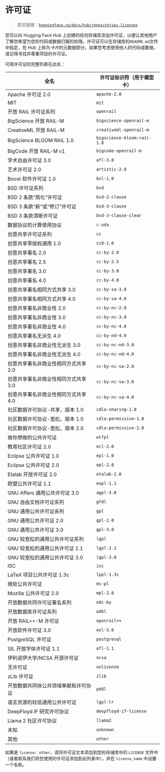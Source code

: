 # 许可证

> 原文链接：[`huggingface.co/docs/hub/repositories-licenses`](https://huggingface.co/docs/hub/repositories-licenses)

您可以向 Hugging Face Hub 上创建的任何存储库添加许可证，以便让其他用户了解您希望为您的代码或数据归属的权限。许可证可以在存储库的`README.md`文件中指定，在 Hub 上称为*卡片*的元数据部分。如果您考虑使用他人的代码或数据，请记得寻找并尊重项目的许可证。

可用许可证的完整列表在此处： 

| 全名 | 许可证标识符（用于模型卡） |
| --- | --- |
| Apache 许可证 2.0 | `apache-2.0` |
| MIT | `mit` |
| 开放 RAIL 许可证系列 | `openrail` |
| BigScience 开放 RAIL-M | `bigscience-openrail-m` |
| CreativeML 开放 RAIL-M | `creativeml-openrail-m` |
| BigScience BLOOM RAIL 1.0 | `bigscience-bloom-rail-1.0` |
| BigCode 开放 RAIL-M v1 | `bigcode-openrail-m` |
| 学术自由许可证 3.0 | `afl-3.0` |
| 艺术许可证 2.0 | `artistic-2.0` |
| Boost 软件许可证 1.0 | `bsl-1.0` |
| BSD 许可证系列 | `bsd` |
| BSD 2 条款“简化”许可证 | `bsd-2-clause` |
| BSD 3 条款“新”或“修订”许可证 | `bsd-3-clause` |
| BSD 3 条款清晰许可证 | `bsd-3-clause-clear` |
| 数据协议的计算使用协议 | `c-uda` |
| 创意共享许可证系列 | `cc` |
| 创意共享零版权通用 1.0 | `cc0-1.0` |
| 创意共享署名 2.0 | `cc-by-2.0` |
| 创意共享署名 2.5 | `cc-by-2.5` |
| 创意共享署名 3.0 | `cc-by-3.0` |
| 创意共享署名 4.0 | `cc-by-4.0` |
| 创意共享署名相同方式共享 3.0 | `cc-by-sa-3.0` |
| 创意共享署名相同方式共享 4.0 | `cc-by-sa-4.0` |
| 创意共享署名非商业性 2.0 | `cc-by-nc-2.0` |
| 创意共享署名非商业性 3.0 | `cc-by-nc-3.0` |
| 创意共享署名非商业性 4.0 | `cc-by-nc-4.0` |
| 创意共享署名无派生 4.0 | `cc-by-nd-4.0` |
| 创意共享署名非商业性无派生 3.0 | `cc-by-nc-nd-3.0` |
| 创意共享署名非商业性无派生 4.0 | `cc-by-nc-nd-4.0` |
| 创意共享署名非商业性相同方式共享 2.0 | `cc-by-nc-sa-2.0` |
| 创意共享署名非商业性相同方式共享 3.0 | `cc-by-nc-sa-3.0` |
| 创意共享署名非商业性相同方式共享 4.0 | `cc-by-nc-sa-4.0` |
| 社区数据许可协议-共享，版本 1.0 | `cdla-sharing-1.0` |
| 社区数据许可协议-宽松，版本 1.0 | `cdla-permissive-1.0` |
| 社区数据许可协议-宽松，版本 2.0 | `cdla-permissive-2.0` |
| 做你想做的公共许可证 | `wtfpl` |
| 教育社区许可证 2.0 | `ecl-2.0` |
| Eclipse 公共许可证 1.0 | `epl-1.0` |
| Eclipse 公共许可证 2.0 | `epl-2.0` |
| Etalab 开放许可证 2.0 | `etalab-2.0` |
| 欧盟公共许可证 1.1 | `eupl-1.1` |
| GNU Affero 通用公共许可证 3.0 | `agpl-3.0` |
| GNU 自由文档许可证系列 | `gfdl` |
| GNU 通用公共许可证系列 | `gpl` |
| GNU 通用公共许可证 2.0 | `gpl-2.0` |
| GNU 通用公共许可证 3.0 | `gpl-3.0` |
| GNU 较宽松的通用公共许可证系列 | `lgpl` |
| GNU 较宽松的通用公共许可证 2.1 | `lgpl-2.1` |
| GNU 较宽松的通用公共许可证 3.0 | `lgpl-3.0` |
| ISC | `isc` |
| LaTeX 项目公共许可证 1.3c | `lppl-1.3c` |
| 微软公共许可证 | `ms-pl` |
| Mozilla 公共许可证 2.0 | `mpl-2.0` |
| 开放数据共同许可证署名系列 | `odc-by` |
| 开放数据库许可证系列 | `odbl` |
| 开放 RAIL++-M 许可证 | `openrail++` |
| 开放软件许可证 3.0 | `osl-3.0` |
| PostgreSQL 许可证 | `postgresql` |
| SIL 开放字体许可证 1.1 | `ofl-1.1` |
| 伊利诺伊大学/NCSA 开源许可证 | `ncsa` |
| 无许可证 | `unlicense` |
| zLib 许可证 | `zlib` |
| 开放数据共同体公共领域奉献和许可协议 | `pddl` |
| 语言资源的较低通用公共许可证 | `lgpl-lr` |
| DeepFloyd IF 研究许可协议 | `deepfloyd-if-license` |
| Llama 2 社区许可协议 | `llama2` |
| 未知 | `unknown` |
| 其他 | `other` |

如果是 `license: other`，请将许可证文本添加到您的存储库中的 `LICENSE` 文件中（或者联系我们将您使用的许可证添加到此列表中），并在 `license_name` 中设置一个名称。 
